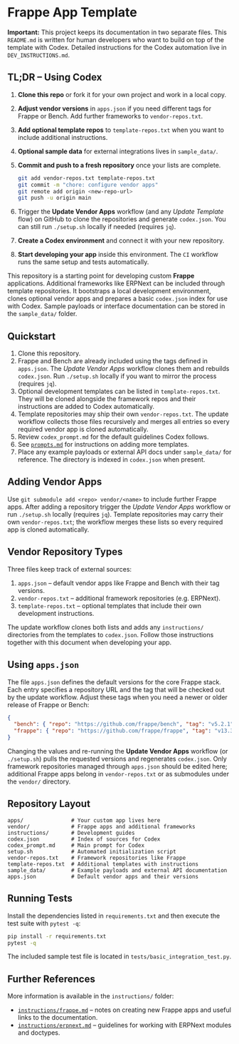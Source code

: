
# Frappe App Template

**Important:** This project keeps its documentation in two separate files. This
`README.md` is written for human developers who want to build on top of the
template with Codex. Detailed instructions for the Codex automation live in
`DEV_INSTRUCTIONS.md`.

## TL;DR – Using Codex

1. **Clone this repo** or fork it for your own project and work in a local copy.
2. **Adjust vendor versions** in `apps.json` if you need different tags for
   Frappe or Bench. Add further frameworks to `vendor-repos.txt`.
3. **Add optional template repos** to `template-repos.txt` when you want to include additional instructions.
4. **Optional sample data** for external integrations lives in `sample_data/`.
5. **Commit and push to a fresh repository** once your lists are complete.

   ```bash
   git add vendor-repos.txt template-repos.txt
   git commit -m "chore: configure vendor apps"
   git remote add origin <new-repo-url>
   git push -u origin main
   ```

6. Trigger the **Update Vendor Apps** workflow (and any *Update Template* flow)
   on GitHub to clone the repositories and generate `codex.json`. You can still
   run `./setup.sh` locally if needed (requires `jq`).
7. **Create a Codex environment** and connect it with your new repository.
8. **Start developing your app** inside this environment. The `CI` workflow
   runs the same setup and tests automatically.

This repository is a starting point for developing custom **Frappe** applications. Additional frameworks like ERPNext can be included through template repositories. It bootstraps a local development environment, clones optional vendor apps and prepares a basic `codex.json` index for use with Codex. Sample payloads or interface documentation can be stored in the `sample_data/` folder.

## Quickstart

1. Clone this repository.
2. Frappe and Bench are already included using the tags defined in `apps.json`.
   The *Update Vendor Apps* workflow clones them and rebuilds `codex.json`.
   Run `./setup.sh` locally if you want to mirror the process (requires `jq`).
3. Optional development templates can be listed in `template-repos.txt`.
    They will be cloned alongside the framework repos and their instructions are
    added to Codex automatically.
4. Template repositories may ship their own `vendor-repos.txt`. The update
    workflow collects those files recursively and merges all entries so every
    required vendor app is cloned automatically.
5. Review `codex_prompt.md` for the default guidelines Codex follows.
6. See [`prompts.md`](prompts.md) for instructions on adding more templates.
7. Place any example payloads or external API docs under `sample_data/` for
   reference. The directory is indexed in `codex.json` when present.

## Adding Vendor Apps

Use `git submodule add <repo> vendor/<name>` to include further Frappe apps.
After adding a repository trigger the *Update Vendor Apps* workflow or run
`./setup.sh` locally (requires `jq`). Template repositories may carry their own
`vendor-repos.txt`; the workflow merges these lists so every required app is
cloned automatically.

## Vendor Repository Types

Three files keep track of external sources:

1. `apps.json` – default vendor apps like Frappe and Bench with their tag
   versions.
2. `vendor-repos.txt` – additional framework repositories (e.g. ERPNext).
3. `template-repos.txt` – optional templates that include their own development
   instructions.

The update workflow clones both lists and adds any `instructions/` directories
from the templates to `codex.json`. Follow those instructions together with this
document when developing your app.

## Using `apps.json`

The file `apps.json` defines the default versions for the core Frappe stack.
Each entry specifies a repository URL and the tag that will be checked out
by the update workflow. Adjust these tags when you need a newer or older
release of Frappe or Bench:

```json
{
  "bench": { "repo": "https://github.com/frappe/bench", "tag": "v5.2.1" },
  "frappe": { "repo": "https://github.com/frappe/frappe", "tag": "v13.3.0" }
}
```

Changing the values and re-running the **Update Vendor Apps** workflow (or
`./setup.sh`) pulls the requested versions and regenerates `codex.json`.
Only framework repositories managed through `apps.json` should be edited here;
additional Frappe apps belong in `vendor-repos.txt` or as submodules under the
`vendor/` directory.

## Repository Layout

```
apps/               # Your custom app lives here
vendor/             # Frappe apps and additional frameworks
instructions/       # Development guides
codex.json          # Index of sources for Codex
codex_prompt.md     # Main prompt for Codex
setup.sh            # Automated initialization script
vendor-repos.txt    # Framework repositories like Frappe
template-repos.txt  # Additional templates with instructions
sample_data/        # Example payloads and external API documentation
apps.json           # Default vendor apps and their versions
```

## Running Tests

Install the dependencies listed in `requirements.txt` and then execute the test suite with `pytest -q`:

```bash
pip install -r requirements.txt
pytest -q
```

The included sample test file is located in `tests/basic_integration_test.py`.

## Further References

More information is available in the `instructions/` folder:

- [`instructions/frappe.md`](instructions/frappe.md) – notes on creating new
  Frappe apps and useful links to the documentation.
- [`instructions/erpnext.md`](instructions/erpnext.md) – guidelines for working
  with ERPNext modules and doctypes.
